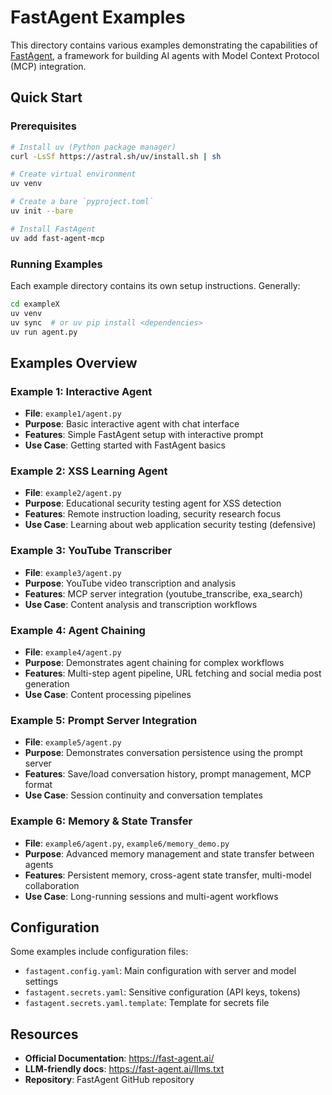 # FastAgent Examples

This directory contains various examples demonstrating the capabilities of [FastAgent](https://fast-agent.ai/), a framework for building AI agents with Model Context Protocol (MCP) integration.

## Quick Start

### Prerequisites
```bash
# Install uv (Python package manager)
curl -LsSf https://astral.sh/uv/install.sh | sh

# Create virtual environment
uv venv

# Create a bare `pyproject.toml`
uv init --bare

# Install FastAgent
uv add fast-agent-mcp
```

### Running Examples
Each example directory contains its own setup instructions. Generally:
```bash
cd exampleX
uv venv
uv sync  # or uv pip install <dependencies>
uv run agent.py
```

## Examples Overview

### Example 1: Interactive Agent
- **File**: `example1/agent.py`
- **Purpose**: Basic interactive agent with chat interface
- **Features**: Simple FastAgent setup with interactive prompt
- **Use Case**: Getting started with FastAgent basics

### Example 2: XSS Learning Agent  
- **File**: `example2/agent.py`
- **Purpose**: Educational security testing agent for XSS detection
- **Features**: Remote instruction loading, security research focus
- **Use Case**: Learning about web application security testing (defensive)

### Example 3: YouTube Transcriber
- **File**: `example3/agent.py`  
- **Purpose**: YouTube video transcription and analysis
- **Features**: MCP server integration (youtube_transcribe, exa_search)
- **Use Case**: Content analysis and transcription workflows

### Example 4: Agent Chaining
- **File**: `example4/agent.py`
- **Purpose**: Demonstrates agent chaining for complex workflows
- **Features**: Multi-step agent pipeline, URL fetching and social media post generation
- **Use Case**: Content processing pipelines

### Example 5: Prompt Server Integration
- **File**: `example5/agent.py`
- **Purpose**: Demonstrates conversation persistence using the prompt server
- **Features**: Save/load conversation history, prompt management, MCP format
- **Use Case**: Session continuity and conversation templates

### Example 6: Memory & State Transfer
- **File**: `example6/agent.py`, `example6/memory_demo.py`
- **Purpose**: Advanced memory management and state transfer between agents
- **Features**: Persistent memory, cross-agent state transfer, multi-model collaboration
- **Use Case**: Long-running sessions and multi-agent workflows

## Configuration

Some examples include configuration files:
- `fastagent.config.yaml`: Main configuration with server and model settings
- `fastagent.secrets.yaml`: Sensitive configuration (API keys, tokens)
- `fastagent.secrets.yaml.template`: Template for secrets file

## Resources

- **Official Documentation**: https://fast-agent.ai/
- **LLM-friendly docs**: https://fast-agent.ai/llms.txt
- **Repository**: FastAgent GitHub repository
